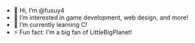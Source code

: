 - 👋 Hi, I’m @fusuy4
- 👀 I’m interested in game development, web design, and more!
- 🌱 I’m currently learning C!
- ⚡ Fun fact: I'm a big fan of LittleBigPlanet!

<!---
fusuy4/fusuy4 is a ✨ special ✨ repository because its `README.md` (this file) appears on your GitHub profile.
You can click the Preview link to take a look at your changes.
--->
